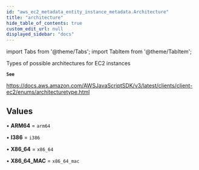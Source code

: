 ```yaml
---
id: "aws_ec2_metadata_entity_instance_metadata.Architecture"
title: "architecture"
hide_table_of_contents: true
custom_edit_url: null
displayed_sidebar: "docs"
---
```


import Tabs from '@theme/Tabs';
import TabItem from '@theme/TabItem';

Types of possible architectures for EC2 instances

**`See`**

https://docs.aws.amazon.com/AWSJavaScriptSDK/v3/latest/clients/client-ec2/enums/architecturetype.html

## Values

• **ARM64** = `arm64`

• **I386** = `i386`

• **X86\_64** = `x86_64`

• **X86\_64\_MAC** = `x86_64_mac`
